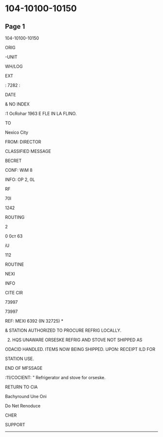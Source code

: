 # 104-10100-10150

## Page 1

104-10100-10150

ORIG

-UNIT

WH/LOG

EXT

: 7282 :

DATE

& NO INDEX

:1 OcRohar 1963 E FLE IN LA FLINO.

TO

Nexico City

FROM: DIRECTOR

CLASSIFIED MESSAGE

BECRET

CONF: WiM 8

INFO: OP 2, 0L

RF

70l

1242

ROUTING

2

0 0ст 63

iU

112

ROUTINE

NEXI

INFO

CITE CIR

73997

73997

REF: MEXI 6392 (IN 32725) *

& STATION AUTHORIZED TO PROCURE REFRIG LOCALLY.

2. HQS UNAWARE ORSESKE REFRIG AND STOVE NOT SHIPPED AS

ODACID HANDLED. ITEMS NOW BEING SHIPPED. UPON: RECEIPT ILD FOR

STATION USE.

END OF MFSSAGE

:11/COCIENT: " Refrigerator and stove for orseske.

RETURN TO CIA

Bachyround Une Oni

Do Net Renoduce

CHER

SUPPORT

---

